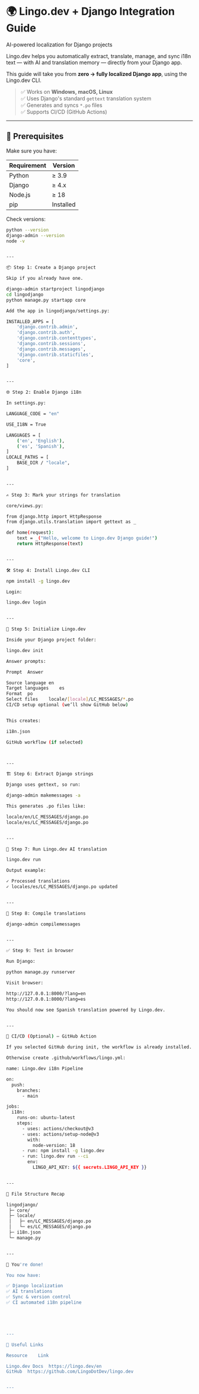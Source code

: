 # 🌍 Lingo.dev + Django Integration Guide  
AI-powered localization for Django projects

Lingo.dev helps you automatically extract, translate, manage, and sync i18n text — with AI and translation memory — directly from your Django app.

This guide will take you from **zero → fully localized Django app**, using the Lingo.dev CLI.

> ✅ Works on **Windows, macOS, Linux**  
> ✅ Uses Django's standard `gettext` translation system  
> ✅ Generates and syncs `*.po` files  
> ✅ Supports CI/CD (GitHub Actions)

---

## 🚀 Prerequisites

Make sure you have:

| Requirement | Version |
|------------|---------|
| Python | ≥ 3.9 |
| Django | ≥ 4.x |
| Node.js | ≥ 18 |
| pip | Installed |

Check versions:

```bash
python --version
django-admin --version
node -v


---

📦 Step 1: Create a Django project

Skip if you already have one.

django-admin startproject lingodjango
cd lingodjango
python manage.py startapp core

Add the app in lingodjango/settings.py:

INSTALLED_APPS = [
    'django.contrib.admin',
    'django.contrib.auth',
    'django.contrib.contenttypes',
    'django.contrib.sessions',
    'django.contrib.messages',
    'django.contrib.staticfiles',
    'core',
]


---

🌐 Step 2: Enable Django i18n

In settings.py:

LANGUAGE_CODE = "en"

USE_I18N = True

LANGUAGES = [
    ('en', 'English'),
    ('es', 'Spanish'),
]
LOCALE_PATHS = [
    BASE_DIR / "locale",
]


---

✍️ Step 3: Mark your strings for translation

core/views.py:

from django.http import HttpResponse
from django.utils.translation import gettext as _

def home(request):
    text = _("Hello, welcome to Lingo.dev Django guide!")
    return HttpResponse(text)


---

🛠️ Step 4: Install Lingo.dev CLI

npm install -g lingo.dev

Login:

lingo.dev login


---

📁 Step 5: Initialize Lingo.dev

Inside your Django project folder:

lingo.dev init

Answer prompts:

Prompt	Answer

Source language	en
Target languages	es
Format	po
Select files	locale/[locale]/LC_MESSAGES/*.po
CI/CD setup	optional (we’ll show GitHub below)


This creates:

i18n.json

GitHub workflow (if selected)



---

🏗️ Step 6: Extract Django strings

Django uses gettext, so run:

django-admin makemessages -a

This generates .po files like:

locale/en/LC_MESSAGES/django.po
locale/es/LC_MESSAGES/django.po


---

🤖 Step 7: Run Lingo.dev AI translation

lingo.dev run

Output example:

✓ Processed translations
✓ locales/es/LC_MESSAGES/django.po updated


---

🧾 Step 8: Compile translations

django-admin compilemessages


---

✅ Step 9: Test in browser

Run Django:

python manage.py runserver

Visit browser:

http://127.0.0.1:8000/?lang=en
http://127.0.0.1:8000/?lang=es

You should now see Spanish translation powered by Lingo.dev.


---

🤝 CI/CD (Optional) — GitHub Action

If you selected GitHub during init, the workflow is already installed.

Otherwise create .github/workflows/lingo.yml:

name: Lingo.dev i18n Pipeline

on:
  push:
    branches:
      - main

jobs:
  i18n:
    runs-on: ubuntu-latest
    steps:
      - uses: actions/checkout@v3
      - uses: actions/setup-node@v3
        with:
          node-version: 18
      - run: npm install -g lingo.dev
      - run: lingo.dev run --ci
        env:
          LINGO_API_KEY: ${{ secrets.LINGO_API_KEY }}


---

📂 File Structure Recap

lingodjango/
 ├─ core/
 ├─ locale/
 │   ├─ en/LC_MESSAGES/django.po
 │   └─ es/LC_MESSAGES/django.po
 ├─ i18n.json
 └─ manage.py


---

🎯 You're done!

You now have:

✅ Django localization
✅ AI translations
✅ Sync & version control
✅ CI automated i18n pipeline





---

📎 Useful Links

Resource	Link

Lingo.dev Docs	https://lingo.dev/en
GitHub	https://github.com/LingoDotDev/lingo.dev


---


